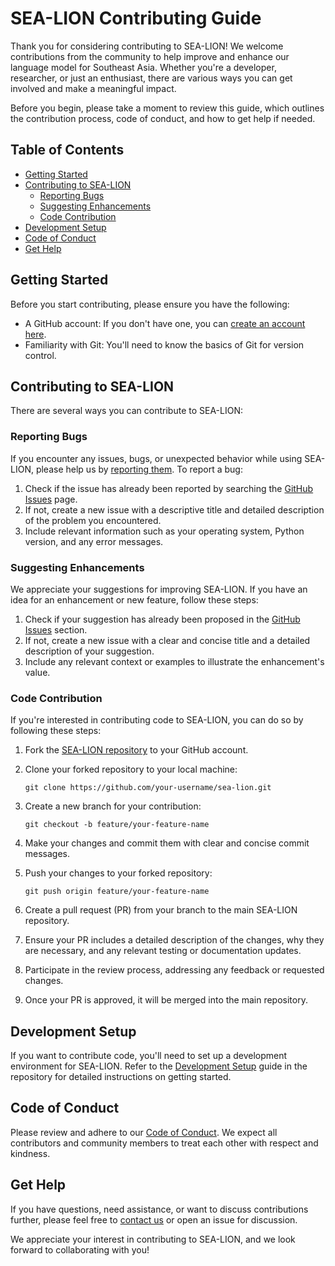 # SEA-LION Contributing Guide

Thank you for considering contributing to SEA-LION! We welcome contributions from the community to help improve and enhance our language model for Southeast Asia. Whether you're a developer, researcher, or just an enthusiast, there are various ways you can get involved and make a meaningful impact.

Before you begin, please take a moment to review this guide, which outlines the contribution process, code of conduct, and how to get help if needed.

## Table of Contents

- [Getting Started](#getting-started)
- [Contributing to SEA-LION](#contributing-to-sea-lion)
  - [Reporting Bugs](#reporting-bugs)
  - [Suggesting Enhancements](#suggesting-enhancements)
  - [Code Contribution](#code-contribution)
- [Development Setup](#development-setup)
- [Code of Conduct](#code-of-conduct)
- [Get Help](#get-help)

## Getting Started

Before you start contributing, please ensure you have the following:

- A GitHub account: If you don't have one, you can [create an account here](https://github.com/join).
- Familiarity with Git: You'll need to know the basics of Git for version control.

## Contributing to SEA-LION

There are several ways you can contribute to SEA-LION:

### Reporting Bugs

If you encounter any issues, bugs, or unexpected behavior while using SEA-LION, please help us by [reporting them](#). To report a bug:

1. Check if the issue has already been reported by searching the [GitHub Issues](#) page.
2. If not, create a new issue with a descriptive title and detailed description of the problem you encountered.
3. Include relevant information such as your operating system, Python version, and any error messages.

### Suggesting Enhancements

We appreciate your suggestions for improving SEA-LION. If you have an idea for an enhancement or new feature, follow these steps:

1. Check if your suggestion has already been proposed in the [GitHub Issues](#) section.
2. If not, create a new issue with a clear and concise title and a detailed description of your suggestion.
3. Include any relevant context or examples to illustrate the enhancement's value.

### Code Contribution

If you're interested in contributing code to SEA-LION, you can do so by following these steps:

1. Fork the [SEA-LION repository](#) to your GitHub account.
2. Clone your forked repository to your local machine:

   ```shell
   git clone https://github.com/your-username/sea-lion.git
   ```

3. Create a new branch for your contribution:

   ```shell
   git checkout -b feature/your-feature-name
   ```

4. Make your changes and commit them with clear and concise commit messages.

5. Push your changes to your forked repository:

   ```shell
   git push origin feature/your-feature-name
   ```

6. Create a pull request (PR) from your branch to the main SEA-LION repository.

7. Ensure your PR includes a detailed description of the changes, why they are necessary, and any relevant testing or documentation updates.

8. Participate in the review process, addressing any feedback or requested changes.

9. Once your PR is approved, it will be merged into the main repository.

## Development Setup

If you want to contribute code, you'll need to set up a development environment for SEA-LION. Refer to the [Development Setup](#) guide in the repository for detailed instructions on getting started.

## Code of Conduct

Please review and adhere to our [Code of Conduct](CODE_OF_CONDUCT.md). We expect all contributors and community members to treat each other with respect and kindness.

## Get Help

If you have questions, need assistance, or want to discuss contributions further, please feel free to [contact us](#) or open an issue for discussion.

We appreciate your interest in contributing to SEA-LION, and we look forward to collaborating with you!

